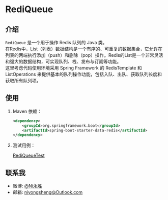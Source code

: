 # RediQueue

## 介绍

`RediQueue` 是一个用于操作 Redis 队列的 Java 类。<br>
在Redis中，List（列表）数据结构是一个有序的、可重复的数据集合，它允许在列表的两端执行添加（push）和删除（pop）操作。Redis的List是一个非常灵活和强大的数据结构，可实现队列、栈、发布与订阅等功能。<br>
这里考虑代码使用环境采用 Spring Framework 的 RedisTemplate 和 ListOperations 来提供基本的队列操作功能，包括入队、出队、获取队列长度和获取所有队列项。

## 使用

1. Maven 依赖：

   ```xml
   <dependency>
       <groupId>org.springframework.boot</groupId>
       <artifactId>spring-boot-starter-data-redis</artifactId>
   </dependency>

2. 测试用例：

    [RediQueueTest](RediQueueTest.java ':include :type=code')

## 联系我

* 微博: [@Ni永胜](https://weibo.com/u/7317805089)
* 邮箱: niyongsheng@Outlook.com